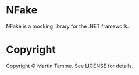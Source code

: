 ﻿# NFake

NFake is a mocking library for the .NET framework.

# Copyright

Copyright © Martin Tamme. See LICENSE for details.
